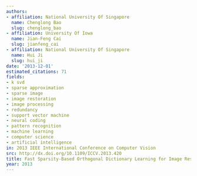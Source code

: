 ```yaml
---
authors:
- affiliation: National University Of Singapore
  name: Chenglong Bao
  slug: chenglong_bao
- affiliation: University Of Iowa
  name: Jian-Feng Cai
  slug: jianfeng_cai
- affiliation: National University Of Singapore
  name: Hui Ji
  slug: hui_ji
date: '2013-12-01'
estimated_citations: 71
fields:
- k svd
- sparse approximation
- sparse image
- image restoration
- image processing
- redundancy
- support vector machine
- neural coding
- pattern recognition
- machine learning
- computer science
- artificial intelligence
in: 2013 IEEE International Conference on Computer Vision
src: http://dx.doi.org/10.1109/ICCV.2013.420
title: Fast Sparsity-Based Orthogonal Dictionary Learning for Image Restoration
year: 2013
---
```

